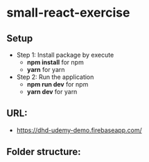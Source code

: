 # small-react-exercise

## Setup

- Step 1: Install package by execute
  - **npm install** for npm
  - **yarn** for yarn
- Step 2: Run the application
  - **npm run dev** for npm
  - **yarn dev** for yarn

## URL:

- https://dhd-udemy-demo.firebaseapp.com/


## Folder structure: